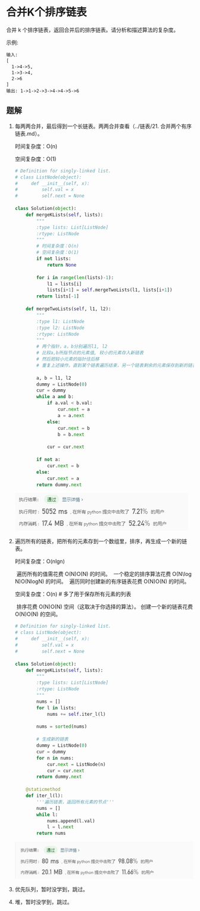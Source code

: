 # 合并K个排序链表

合并 k 个排序链表，返回合并后的排序链表。请分析和描述算法的复杂度。

示例:

```
输入:
[
  1->4->5,
  1->3->4,
  2->6
]
输出: 1->1->2->3->4->4->5->6
```

## 题解

1. 每两两合并，最后得到一个长链表。两两合并查看（../链表/21. 合并两个有序链表.md）。

   时间复杂度：O(n)

   空间复杂度：O(1)

   ```python
   # Definition for singly-linked list.
   # class ListNode(object):
   #     def __init__(self, x):
   #         self.val = x
   #         self.next = None
   
   class Solution(object):
       def mergeKLists(self, lists):
           """
           :type lists: List[ListNode]
           :rtype: ListNode
           """
           # 时间复杂度：O(n)
           # 空间复杂度：O(1)
           if not lists:
               return None
           
           for i in range(len(lists)-1):
               l1 = lists[i]
               lists[i+1] = self.mergeTwoLists(l1, lists[i+1])
           return lists[-1]
           
       def mergeTwoLists(self, l1, l2):
           """
           :type l1: ListNode
           :type l2: ListNode
           :rtype: ListNode
           """
           # 两个指针，a，b分别遍历l1, l2
           # 比较a,b所指节点的元素值, 较小的元素存入新链表
           # 然后把较小元素的指针往后移
           # 重复上述操作，直到某个链表遍历结束，另一个链表剩余的元素保存到新的链表中。
           
           a, b = l1, l2
           dummy = ListNode(0)
           cur = dummy
           while a and b:
               if a.val < b.val:
                   cur.next = a
                   a = a.next
               else:
                   cur.next = b
                   b = b.next
               
               cur = cur.next
           
           if not a:
               cur.next = b
           else:
               cur.next = a
           return dummy.next
   ```

   ![](../images/23_1.png)

2. 遍历所有的链表，把所有的元素存到一个数组里，排序，再生成一个新的链表。

   时间复杂度：O(nlgn)  

   ​	遍历所有的值需花费 O(N)O(N) 的时间。
   ​	一个稳定的排序算法花费 O(N\log N)O(NlogN) 的时间。
   ​	遍历同时创建新的有序链表花费 O(N)O(N) 的时间。

   空间复杂度：O(n)  # 多了用于保存所有元素的列表

   ​	排序花费 O(N)O(N) 空间（这取决于你选择的算法）。
   ​	创建一个新的链表花费 O(N)O(N) 的空间。

   ```python
   # Definition for singly-linked list.
   # class ListNode(object):
   #     def __init__(self, x):
   #         self.val = x
   #         self.next = None
   
   class Solution(object):
       def mergeKLists(self, lists):
           """
           :type lists: List[ListNode]
           :rtype: ListNode
           """
           nums = []
           for l in lists:
               nums += self.iter_l(l)
               
           nums = sorted(nums)
           
           # 生成新的链表
           dummy = ListNode(0)
           cur = dummy
           for n in nums:
               cur.next = ListNode(n)
               cur = cur.next
           return dummy.next
               
       @staticmethod
       def iter_l(l):
           '''遍历链表，返回所有元素的节点'''
           nums = []
           while l:
               nums.append(l.val)
               l = l.next
           return nums
   ```

   ![](../images/23_2.png)

3. 优先队列，暂时没学到，跳过。

4. 堆，暂时没学到，跳过。